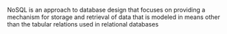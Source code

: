 NoSQL is an approach to database design that focuses on providing a mechanism for storage and retrieval of data that is modeled in means other than the tabular relations used in relational databases
